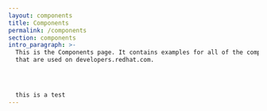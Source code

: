 ```yaml
---
layout: components
title: Components
permalink: /components
section: components
intro_paragraph: >-
  This is the Components page. It contains examples for all of the components
  that are used on developers.redhat.com.




  this is a test
---
```



